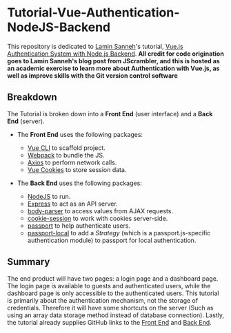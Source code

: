 # Tutorial-Vue-Authentication-NodeJS-Backend
This repository is dedicated to [Lamin Sanneh](https://blog.jscrambler.com/author/lamin-sanneh)'s tutorial, [Vue.js Authentication System with Node.js Backend](https://blog.jscrambler.com/vue-js-authentication-system-with-node-js-backend/).  **All credit for code origination goes to Lamin Sanneh's blog post from JScrambler, and this is hosted as an academic exercise to learn more about Authentication with Vue.js, as well as improve skills with the Git version control software**

## Breakdown
The Tutorial is broken down into a **Front End** (user interface) and a **Back End** (server).  

- The **Front End** uses the following packages:
  - [Vue CLI](https://www.npmjs.com/package/@vue/cli) to scaffold project.
  - [Webpack](https://webpack.js.org/) to bundle the JS.
  - [Axios](https://www.npmjs.com/package/axios) to perform network calls.
  - [Vue Cookies](https://www.npmjs.com/package/vue-cookies) to store session data.

- The **Back End** uses the following packages:
  - [NodeJS](https://nodejs.org/en/) to run.
  - [Express](https://www.npmjs.com/package/express) to act as an API server.
  - [body-parser](https://www.npmjs.com/package/body-parser) to access values from AJAX requests.
  - [cookie-session](https://www.npmjs.com/package/cookie-session) to work with cookies server-side.
  - [passport](https://www.npmjs.com/package/passport) to help authenticate users.
  - [passport-local](https://www.npmjs.com/package/passport-local) to add a *Strategy* (which is a passport.js-specific authentication module) to passport for local authentication.

## Summary
The end product will have two pages:  a login page and a dashboard page.  The login page is available to guests and authenticated users, while the dashboard page is only accessible to the authenticated users.  This tutorial is primarily about the authentication mechanism, not the storage of credentials.  Therefore it will have some shortcuts on the server (Such as using an array data storage method instead of database connection).  Lastly, the tutorial already supplies GitHub links to the [Front End](https://github.com/JscramblerBlog/jscrambler-vueauthclient) and [Back End](https://github.com/JscramblerBlog/jscrambler-vueauthclient-backend).
